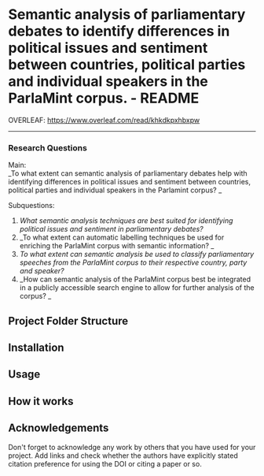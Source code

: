 # Semantic analysis of parliamentary debates to identify differences in political issues and sentiment between countries, political parties and individual speakers in the ParlaMint corpus. - README

OVERLEAF: https://www.overleaf.com/read/khkdkpxhbxpw

---

### Research Questions   
Main:   
_To what extent can semantic analysis of parliamentary debates help with identifying differences in political issues and sentiment between countries, political parties and individual speakers in the Parlamint corpus?  _

Subquestions:
1)	_What semantic analysis techniques are best suited for identifying political issues and sentiment in parliamentary debates?_   
2)	_To what extent can automatic labelling techniques be used for enriching the ParlaMint corpus with semantic information? _ 
3)	_To what extent can semantic analysis be used to classify parliamentary speeches from the ParlaMint corpus to their respective country, party and speaker?_   
4)	_How can semantic analysis of the ParlaMint corpus best be integrated in a publicly accessible search engine to allow for further analysis of the corpus? _  


## Project Folder Structure

## Installation

## Usage

## How it works

## Acknowledgements

Don't forget to acknowledge any work by others that you have used for your project. Add links and check whether the authors have explicitly stated citation preference for using the DOI or citing a paper or so. 


